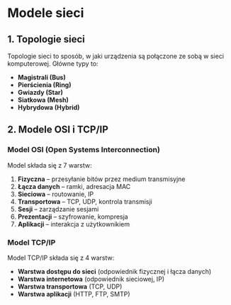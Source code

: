 # Modele sieci

## 1. Topologie sieci
Topologie sieci to sposób, w jaki urządzenia są połączone ze sobą w sieci komputerowej. Główne typy to:
- **Magistrali (Bus)**
- **Pierścienia (Ring)**
- **Gwiazdy (Star)**
- **Siatkowa (Mesh)**
- **Hybrydowa (Hybrid)**

## 2. Modele OSI i TCP/IP
### Model OSI (Open Systems Interconnection)
Model składa się z 7 warstw:
1. **Fizyczna** – przesyłanie bitów przez medium transmisyjne
2. **Łącza danych** – ramki, adresacja MAC
3. **Sieciowa** – routowanie, IP
4. **Transportowa** – TCP, UDP, kontrola transmisji
5. **Sesji** – zarządzanie sesjami
6. **Prezentacji** – szyfrowanie, kompresja
7. **Aplikacji** – interakcja z użytkownikiem

### Model TCP/IP
Model TCP/IP składa się z 4 warstw:
- **Warstwa dostępu do sieci** (odpowiednik fizycznej i łącza danych)
- **Warstwa internetowa** (odpowiednik sieciowej, IP)
- **Warstwa transportowa** (TCP, UDP)
- **Warstwa aplikacji** (HTTP, FTP, SMTP)
